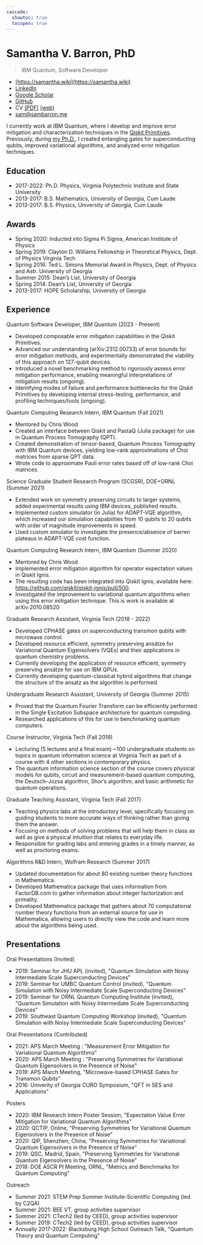 ```yaml
---
cascade:
  showtoc: true
  tocopen: true
---
```


# Samantha V. Barron, PhD
> IBM Quantum, Software Developer

* [https://samantha.wiki](https://samantha.wiki)
* [LinkedIn](https://www.linkedin.com/in/svbarron/)
* [Google Scholar](https://scholar.google.com/citations?user=2ak_k_UAAAAJ)
* [GitHub](https://github.com/samanthavbarron)
* CV [(PDF)](https://cv.samantha.wiki) [(web)](https://samantha.wiki/cv/cv)
* [sam@sambarron.me](mailto:sam@sambarron.me)

I currently work at IBM Quantum, where I develop and improve error mitigation and characterization techniques in the [Qiskit Primitives](https://docs.quantum.ibm.com/api/qiskit/primitives). Previously, during [my Ph.D.](https://vtechworks.lib.vt.edu/items/242de203-d61b-417b-a5d1-63f710d7daab), I created entangling gates for superconducting qubits, improved variational algorithms, and analyzed error mitigation techniques.

## Education
* 2017-2022: Ph.D. Physics, Virginia Polytechnic Institute and State University
* 2013-2017: B.S. Mathematics, University of Georgia, Cum Laude
* 2013-2017: B.S. Physics, University of Georgia, Cum Laude

## Awards

* Spring 2020: Inducted into Sigma Pi Sigma, American Institute of Physics
* Spring 2019: Clayton D. Williams Fellowship in Theoretical Physics, Dept. of Physics Virginia Tech
* Spring 2016: Ted L. Simons Memorial Award in Physics, Dept. of Physics and Astr. University of Georgia
* Summer 2015: Dean’s List, University of Georgia
* Spring 2014: Dean’s List, University of Georgia
* 2013-2017: HOPE Scholarship, University of Georgia

## Experience

Quantum Software Developer, IBM Quantum (2023 - Present)
* Developed composable error mitigation capabilities in the Qiskit Primitives.
* Advanced our understanding (arXiv:2312.00733) of error bounds for error mitigation methods, and experimentally demonstrated the viability of this approach on 127-qubit devices.
* Introduced a novel benchmarking method to rigorously assess error mitigation performance, enabling meaningful interpretations of mitigation results (ongoing).
* Identifying modes of failure and performance bottlenecks for the Qiskit Primitives by developing internal stress-testing, performance, and profiling techniques/tools (ongoing).

Quantum Computing Research Intern, IBM Quantum (Fall 2021)
* Mentored by Chris Wood
* Created an interface between Qiskit and PastaQ (Julia package) for use in Quantum Process Tomography (QPT).
* Created demonstration of tensor-based, Quantum Process Tomography with IBM Quantum devices, yielding low-rank approximations of Choi matrices from sparse QPT data.
* Wrote code to approximate Pauli error rates based off of low-rank Choi matrices.

Science Graduate Student Research Program (SCGSR), DOE+ORNL (Summer 2021)
* Extended work on symmetry preserving circuits to larger systems, added experimental results using IBM devices, published results.
* Implemented custom simulator (in Julia) for ADAPT-VQE algorithm, which increased our simulation capabilities from 10 qubits to 20 qubits with order of magnitude improvements in speed.
* Used custom simulator to investigate the presence/absence of barren plateaus in ADAPT-VQE cost function.

Quantum Computing Research Intern, IBM Quantum (Summer 2020)
* Mentored by Chris Wood
* Implemented error mitigation algorithm for operator expectation values in Qiskit Ignis.
* The resulting code has been integrated into Qiskit Ignis, available here: https://github.com/qiskit/qiskit-ignis/pull/500.
* Investigated the improvement to variational quantum algorithms when using this error mitigation technique. This is work is available at arXiv:2010.08520

Graduate Research Assistant, Virginia Tech (2018 - 2022)
* Developed CPHASE gates on superconducting transmon qubits with microwave control.
* Developed resource efficient, symmetry preserving ansätze for Variational Quantum Eigensolvers (VQEs) and their applications in quantum chemistry problems.
* Currently developing the application of resource efficient, symmetry preserving ansätze for use on IBM QPUs.
* Currently developing quantum-classical hybrid algorithms that change the structure of the ansatz as the algorithm is performed.

Undergraduate Research Assistant, University of Georgia (Summer 2015)
* Proved that the Quantum Fourier Transform can be efficiently performed in the Single Excitation Subspace architecture for quantum computing.
* Researched applications of this for use in benchmarking quantum computers.

Course Instructor, Virginia Tech (Fall 2019)
* Lecturing (5 lectures and a final exam) ~100 undergraduate students on topics in quantum information science at Virginia Tech as part of a course with 4 other sections in contemporary physics.
* The quantum information science section of the course covers physical models for qubits, circuit and measurement-based quantum computing, the Deutsch–Jozsa algorithm, Shor’s algorithm, and basic arithmetic for quantum operations.

Graduate Teaching Assistant, Virginia Tech (Fall 2017)
* Teaching physics labs at the introductory level, specifically focusing on guiding students to more accurate ways of thinking rather than giving them the answer.
* Focusing on methods of solving problems that will help them in class as well as give a physical intuition that relates to everyday life.
* Responsible for grading labs and entering grades in a timely manner, as well as proctoring exams.

Algorithms R&D Intern, Wolfram Research (Summer 2017)
* Updated documentation for about 80 existing number theory functions in Mathematica.
* Developed Mathematica package that uses information from FactorDB.com to gather information about integer factorization and primality.
* Developed Mathematica package that gathers about 70 computational number theory functions from an external source for use in Mathematica, allowing users to directly view the code and learn more about the algorithms being used.

## Presentations

Oral Presentations (Invited)
* 2019: Seminar for JHU APL (invited), "Quantum Simulation with Noisy Intermediate Scale Superconducting Devices"
* 2019: Seminar for UMBC Quantum Control (invited), "Quantum Simulation with Noisy Intermediate Scale Superconducting Devices"
* 2019: Seminar for ORNL Quantum Computing Institute (invited), "Quantum Simulation with Noisy Intermediate Scale Superconducting Devices"
* 2019: Southeast Quantum Computing Workshop (invited), "Quantum Simulation with Noisy Intermediate Scale Superconducting Devices"

Oral Presentations (Contributed)
* 2021: APS March Meeting : "Measurement Error Mitigation for Variational Quantum Algorithms"
* 2020: APS March Meeting : "Preserving Symmetries for Variational Quantum Eigensolvers in the Presence of Noise"
* 2019: APS March Meeting, "Microwave-based CPHASE Gates for Transmon Qubits"
* 2016: Univerity of Georgia CURO Symposium, "QFT in SES and Applications"

Posters
* 2020: IBM Research Intern Poster Session, "Expectation Value Error Mitigation for Variational Quantum Algorithms"
* 2020: QCTIP, Online, "Preserving Symmetries for Variational Quantum Eigensolvers in the Presence of Noise"
* 2020: QIP, Shenzhen, China, "Preserving Symmetries for Variational Quantum Eigensolvers in the Presence of Noise"
* 2019: QSC, Madrid, Spain, "Preserving Symmetries for Variational Quantum Eigensolvers in the Presence of Noise"
* 2018: DOE ASCR PI Meeting, ORNL, "Metrics and Benchmarks for Quantum Computing"

Outreach
* Summer 2021: STEM Prep Summer Institute-Scientific Computing (led by C2QA)
* Summer 2021: BEE VT, group activities supervisor
* Summer 2021: CTech2 (led by CEED), group activities supervisor
* Summer 2019: CTech2 (led by CEED), group activities supervisor
* Annually 2017-2022: Blacksburg High School Outreach Talk, "Quantum Theory and Quantum Computing"
